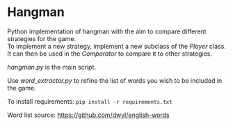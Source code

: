 # Hangman

Python implementation of hangman with the aim to compare different strategies for the game.  
To implement a new strategy, implement a new subclass of the *Player* class. It can then be
used in the *Comparator* to compare it to other strategies.

*hangman.py* is the main script.

Use *word_extractor.py* to refine the list of words you wish to be included in the game.

To install requirements: `pip install -r requirements.txt`

Word list source: https://github.com/dwyl/english-words
